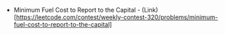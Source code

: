 - Minimum Fuel Cost to Report to the Capital - (Link)[https://leetcode.com/contest/weekly-contest-320/problems/minimum-fuel-cost-to-report-to-the-capital]